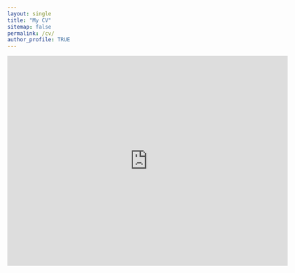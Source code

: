 ```yaml
---
layout: single
title: "My CV"
sitemap: false
permalink: /cv/
author_profile: TRUE
---
```


<embed src="https://pikaroot.github.io/assets/download/cv.pdf" width="640" height="480" type="application/pdf" />
